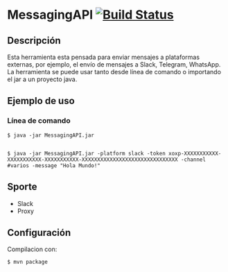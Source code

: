 # MessagingAPI [![Build Status](https://travis-ci.org/thelabs-dev/MessagingAPI.svg?branch=master)](https://travis-ci.org/thelabs-dev/MessagingAPI)
## Descripción
Esta herramienta esta pensada para enviar mensajes a plataformas externas, por ejemplo, el envío de mensajes a Slack, Telegram, WhatsApp.
La herramienta se puede usar tanto desde línea de comando o importando el jar a un proyecto java.


## Ejemplo de uso
### Línea de comando
	$ java -jar MessagingAPI.jar 


	$ java -jar MessagingAPI.jar -platform slack -token xoxp-XXXXXXXXXXX-XXXXXXXXXXX-XXXXXXXXXXX-XXXXXXXXXXXXXXXXXXXXXXXXXXXXXXX -channel #varios -message "Hola Mundo!"

## Sporte
- Slack
- Proxy
  
## Configuración
Compilacion con:

    $ mvn package


